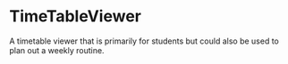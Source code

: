 # TimeTableViewer
A timetable viewer that is primarily for students but could also be used to plan out a weekly routine.

